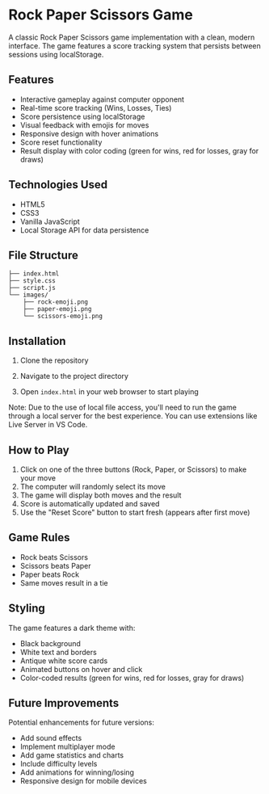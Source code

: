 # Rock Paper Scissors Game

A classic Rock Paper Scissors game implementation with a clean, modern interface. The game features a score tracking system that persists between sessions using localStorage.



## Features

- Interactive gameplay against computer opponent
- Real-time score tracking (Wins, Losses, Ties)
- Score persistence using localStorage
- Visual feedback with emojis for moves
- Responsive design with hover animations
- Score reset functionality
- Result display with color coding (green for wins, red for losses, gray for draws)

## Technologies Used

- HTML5
- CSS3
- Vanilla JavaScript
- Local Storage API for data persistence

## File Structure

```
├── index.html
├── style.css
├── script.js
└── images/
    ├── rock-emoji.png
    ├── paper-emoji.png
    └── scissors-emoji.png
```

## Installation

1. Clone the repository

2. Navigate to the project directory

3. Open `index.html` in your web browser to start playing

Note: Due to the use of local file access, you'll need to run the game through a local server for the best experience. You can use extensions like Live Server in VS Code.

## How to Play

1. Click on one of the three buttons (Rock, Paper, or Scissors) to make your move
2. The computer will randomly select its move
3. The game will display both moves and the result
4. Score is automatically updated and saved
5. Use the "Reset Score" button to start fresh (appears after first move)

## Game Rules

- Rock beats Scissors
- Scissors beats Paper
- Paper beats Rock
- Same moves result in a tie

## Styling

The game features a dark theme with:
- Black background
- White text and borders
- Antique white score cards
- Animated buttons on hover and click
- Color-coded results (green for wins, red for losses, gray for draws)

## Future Improvements

Potential enhancements for future versions:
- Add sound effects
- Implement multiplayer mode
- Add game statistics and charts
- Include difficulty levels
- Add animations for winning/losing
- Responsive design for mobile devices
